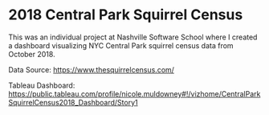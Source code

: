 # 2018 Central Park Squirrel Census

This was an individual project at Nashville Software School where I created a dashboard visualizing NYC Central Park squirrel census data from October 2018. 

Data Source: https://www.thesquirrelcensus.com/

Tableau Dashboard: https://public.tableau.com/profile/nicole.muldowney#!/vizhome/CentralParkSquirrelCensus2018_Dashboard/Story1
